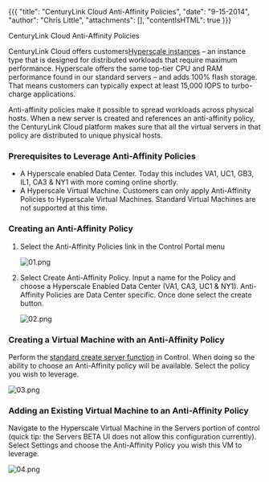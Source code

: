 {{{
  "title": "CenturyLink Cloud Anti-Affinity Policies",
  "date": "9-15-2014",
  "author": "Chris Little",
  "attachments": [],
  "contentIsHTML": true
}}}

CenturyLink Cloud Anti-Affinity Policies
<p>CenturyLink Cloud offers customers<a href="http://www.centurylinkcloud.com/products/compute/hyperscale" target="_blank">Hyperscale instances</a> – an instance type that is designed for distributed workloads that require maximum performance. Hyperscale offers the same top-tier CPU and RAM performance found in our standard servers – and adds 100% flash storage. That means customers can typically expect at least 15,000 IOPS to turbo-charge applications. </p>
<p>Anti-affinity policies make it possible to spread workloads across physical hosts. When a new server is created and references an anti-affinity policy, the CenturyLink Cloud platform makes sure that all the virtual servers in that policy are distributed
  to unique physical hosts.</p>
<h3>Prerequisites to Leverage Anti-Affinity Policies</h3>
<ul>
  <li>A Hyperscale enabled Data Center. Today this includes VA1, UC1, GB3, IL1, CA3 &amp; NY1 with more coming online shortly.</li>
  <li>A Hyperscale Virtual Machine. Customers can only apply Anti-Affinity Policies to Hyperscale Virtual Machines. Standard Virtual Machines are not supported at this time. </li>
</ul>
<h3>Creating an Anti-Affinity Policy</h3>
<ol>
  <li>
    <p>Select the Anti-Affinity Policies link in the Control Portal menu</p>
    <p><img src="https://t3n.zendesk.com/attachments/token/RFoZHEfyTgqXHA8Ibxh3qpLfe/?name=01.png" alt="01.png" /></p>
  </li>
  <li>
    <p>Select Create Anti-Affinity Policy. Input a name for the Policy and choose a Hyperscale Enabled Data Center (VA1, CA3, UC1 &amp; NY1). Anti-Affinity Policies are Data Center specific. Once done select the create button.</p>
<img src="https://t3n.zendesk.com/attachments/token/bLBeU3m4d63vwIGwjBSQqgAsi/?name=02.png" alt="02.png" />
  </li>
</ol>

<h3>Creating a Virtual Machine with an Anti-Affinity Policy</h3>
<p>Perform the <a href="https://t3n.zendesk.com/entries/22603877-Creating-a-New-Enterprise-Cloud-Server" target="_blank">standard create server function</a> in Control. When doing so the ability to choose an Anti-Affinity policy will be available. Select the policy you wish to leverage.</p>
<p><img src="https://t3n.zendesk.com/attachments/token/D9r19ltJp4UkXluM8YLZdmupM/?name=03.png" alt="03.png" />
</p>
<h3>Adding an Existing Virtual Machine to an Anti-Affinity Policy</h3>
<p>Navigate to the Hyperscale Virtual Machine in the Servers portion of control (quick tip: the Servers BETA UI does not allow this configuration currently). Select Settings and choose the Anti-Affinity Policy you wish this VM to leverage. </p>
<p><img src="https://t3n.zendesk.com/attachments/token/MlJUDj2BbOdWv5pm2fPcJho6e/?name=04.png" alt="04.png" />
</p>
